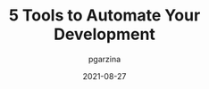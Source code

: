 ---
author: pgarzina
date: 2021-08-27
publisher: thepracticaldev
tags:
  - tooling
  - automation
  - productivity
target_url: https://dev.to/pgarzina/5-tools-to-automate-your-development-3m
title: 5 Tools to Automate Your Development
---